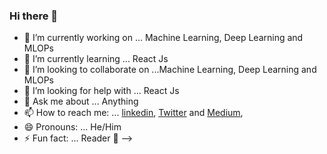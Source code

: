 ### Hi there 👋



- 🔭 I’m currently working on ... Machine Learning, Deep Learning and MLOPs
- 🌱 I’m currently learning ... React Js
- 👯 I’m looking to collaborate on ...Machine Learning, Deep Learning and MLOPs
- 🤔 I’m looking for help with ... React Js
- 💬 Ask me about ... Anything
- 📫 How to reach me: ... [linkedin](https://www.linkedin.com/in/norochalise/), [Twitter](https://twitter.com/norochalise) and [Medium](https://medium.com/@norochalise), 
- 😄 Pronouns: ... He/Him
- ⚡ Fun fact: ... Reader :thinking:
-->

